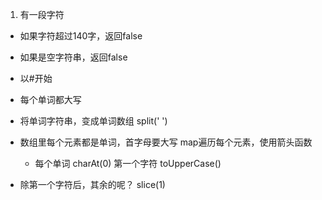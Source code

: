 1. 有一段字符

- 如果字符超过140字，返回false
- 如果是空字符串，返回false
- 以#开始
- 每个单词都大写


- 将单词字符串，变成单词数组 split(' ')
- 数组里每个元素都是单词，首字母要大写
  map遍历每个元素，使用箭头函数
  - 每个单词 charAt(0) 第一个字符 toUpperCase() 
- 除第一个字符后，其余的呢？ slice(1) 

